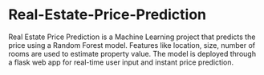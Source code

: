 # Real-Estate-Price-Prediction
Real Estate Price Prediction is a Machine Learning project that predicts the price using a Random Forest model. Features like location, size, number of rooms are used to estimate property value. The model is deployed through a flask web app for real-time user input and instant price prediction.
